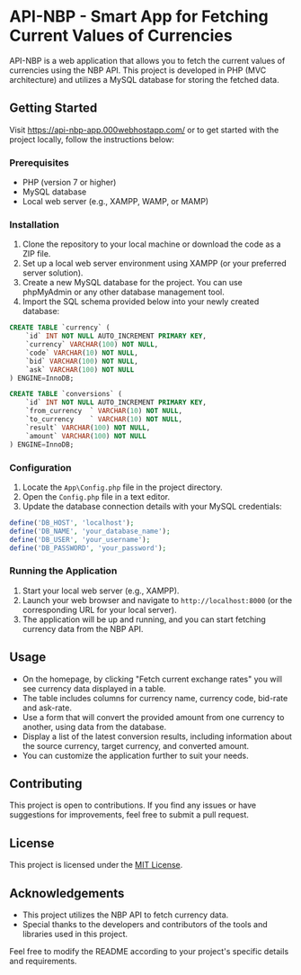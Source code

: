 # API-NBP - Smart App for Fetching Current Values of Currencies

API-NBP is a web application that allows you to fetch the current values of currencies using the NBP API. This project is developed in PHP 
(MVC architecture) and utilizes a MySQL database for storing the fetched data.

## Getting Started

Visit https://api-nbp-app.000webhostapp.com/ or to get started with the project locally, follow the instructions below:

### Prerequisites

- PHP (version 7 or higher)
- MySQL database
- Local web server (e.g., XAMPP, WAMP, or MAMP)

### Installation

1. Clone the repository to your local machine or download the code as a ZIP file.
2. Set up a local web server environment using XAMPP (or your preferred server solution).
3. Create a new MySQL database for the project. You can use phpMyAdmin or any other database management tool.
4. Import the SQL schema provided below into your newly created database:

```sql
CREATE TABLE `currency` (
    `id` INT NOT NULL AUTO_INCREMENT PRIMARY KEY,
    `currency` VARCHAR(100) NOT NULL,
    `code` VARCHAR(10) NOT NULL,
    `bid` VARCHAR(100) NOT NULL,
    `ask` VARCHAR(100) NOT NULL
) ENGINE=InnoDB;
```

```sql
CREATE TABLE `conversions` (
    `id` INT NOT NULL AUTO_INCREMENT PRIMARY KEY,
    `from_currency	` VARCHAR(10) NOT NULL,
    `to_currency	` VARCHAR(10) NOT NULL,
    `result` VARCHAR(100) NOT NULL,
    `amount` VARCHAR(100) NOT NULL
) ENGINE=InnoDB;
```

### Configuration

1. Locate the `App\Config.php` file in the project directory.
2. Open the `Config.php` file in a text editor.
3. Update the database connection details with your MySQL credentials:

```php
define('DB_HOST', 'localhost');
define('DB_NAME', 'your_database_name');
define('DB_USER', 'your_username');
define('DB_PASSWORD', 'your_password');
```

### Running the Application

1. Start your local web server (e.g., XAMPP).
2. Launch your web browser and navigate to `http://localhost:8000` (or the corresponding URL for your local server).
3. The application will be up and running, and you can start fetching currency data from the NBP API.

## Usage

- On the homepage, by clicking "Fetch current exchange rates" you will see currency data displayed in a table.
- The table includes columns for currency name, currency code, bid-rate and ask-rate.
- Use a form that will convert the provided amount from one currency to another, using data from the database.
- Display a list of the latest conversion results, including information about the source currency, target currency, and converted amount.
- You can customize the application further to suit your needs.

## Contributing

This project is open to contributions. If you find any issues or have suggestions for improvements, feel free to submit a pull request.

## License

This project is licensed under the [MIT License](https://opensource.org/licenses/MIT).

## Acknowledgements

- This project utilizes the NBP API to fetch currency data.
- Special thanks to the developers and contributors of the tools and libraries used in this project.

Feel free to modify the README according to your project's specific details and requirements.








